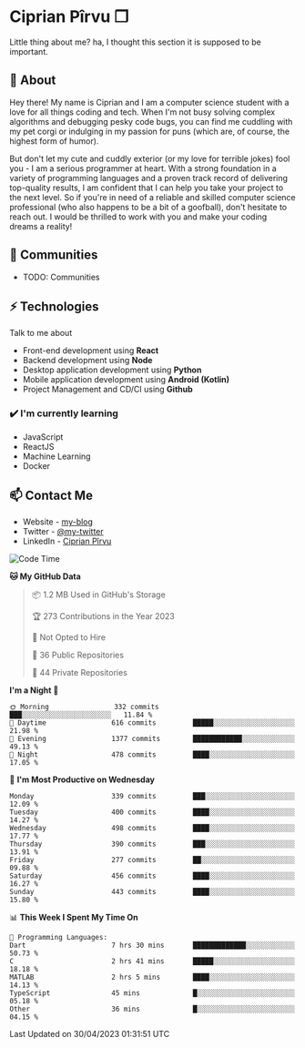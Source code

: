 # Ciprian Pîrvu ❐

Little thing about me? ha, I thought this section it is supposed to be important.

## 🧐 About

Hey there! My name is Ciprian and I am a computer science student with a love for all things coding and tech. When I'm not busy solving complex algorithms and debugging pesky code bugs, you can find me cuddling with my pet corgi or indulging in my passion for puns (which are, of course, the highest form of humor).

But don't let my cute and cuddly exterior (or my love for terrible jokes) fool you - I am a serious programmer at heart. With a strong foundation in a variety of programming languages and a proven track record of delivering top-quality results, I am confident that I can help you take your project to the next level. So if you're in need of a reliable and skilled computer science professional (who also happens to be a bit of a goofball), don't hesitate to reach out. I would be thrilled to work with you and make your coding dreams a reality!

## 👯 Communities

-   TODO: Communities

## ⚡ Technologies

Talk to me about

-   Front-end development using **React**
-   Backend development using **Node**
-   Desktop application development using **Python**
-   Mobile application development using **Android (Kotlin)**
-   Project Management and CD/CI using **Github**

### ✔️ I'm currently learning

-   JavaScript
-   ReactJS
-   Machine Learning
-   Docker

## 📫 Contact Me

-   Website - [my-blog]()
-   Twitter - [@my-twitter]()
-   LinkedIn - [Ciprian Pîrvu](https://www.linkedin.com/in/p%C3%AErvu-ciprian-cristian-4415991b1/)

<!--START_SECTION:waka-->
![Code Time](http://img.shields.io/badge/Code%20Time-1%2C709%20hrs%2043%20mins-blue)

**🐱 My GitHub Data** 

> 📦 1.2 MB Used in GitHub's Storage 
 > 
> 🏆 273 Contributions in the Year 2023
 > 
> 🚫 Not Opted to Hire
 > 
> 📜 36 Public Repositories 
 > 
> 🔑 44 Private Repositories 
 > 
**I'm a Night 🦉** 

```text
🌞 Morning                332 commits         ███░░░░░░░░░░░░░░░░░░░░░░   11.84 % 
🌆 Daytime                616 commits         █████░░░░░░░░░░░░░░░░░░░░   21.98 % 
🌃 Evening                1377 commits        ████████████░░░░░░░░░░░░░   49.13 % 
🌙 Night                  478 commits         ████░░░░░░░░░░░░░░░░░░░░░   17.05 % 
```
📅 **I'm Most Productive on Wednesday** 

```text
Monday                   339 commits         ███░░░░░░░░░░░░░░░░░░░░░░   12.09 % 
Tuesday                  400 commits         ████░░░░░░░░░░░░░░░░░░░░░   14.27 % 
Wednesday                498 commits         ████░░░░░░░░░░░░░░░░░░░░░   17.77 % 
Thursday                 390 commits         ███░░░░░░░░░░░░░░░░░░░░░░   13.91 % 
Friday                   277 commits         ██░░░░░░░░░░░░░░░░░░░░░░░   09.88 % 
Saturday                 456 commits         ████░░░░░░░░░░░░░░░░░░░░░   16.27 % 
Sunday                   443 commits         ████░░░░░░░░░░░░░░░░░░░░░   15.80 % 
```


📊 **This Week I Spent My Time On** 

```text
💬 Programming Languages: 
Dart                     7 hrs 30 mins       █████████████░░░░░░░░░░░░   50.73 % 
C                        2 hrs 41 mins       █████░░░░░░░░░░░░░░░░░░░░   18.18 % 
MATLAB                   2 hrs 5 mins        ████░░░░░░░░░░░░░░░░░░░░░   14.13 % 
TypeScript               45 mins             █░░░░░░░░░░░░░░░░░░░░░░░░   05.18 % 
Other                    36 mins             █░░░░░░░░░░░░░░░░░░░░░░░░   04.15 % 
```


 Last Updated on 30/04/2023 01:31:51 UTC
<!--END_SECTION:waka-->
